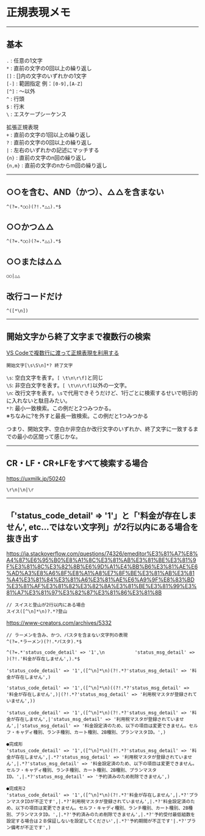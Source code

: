 # 正規表現メモ

---

## 基本

`.` : 任意の1文字  
`*` : 直前の文字の0回以上の繰り返し  
`[]` : []内の文字のいずれかの1文字  
`[-]` : 範囲指定 例：`[0-9],[A-Z]`  
`[^]` : ～以外  
`^` : 行頭  
`$` : 行末  
`\` : エスケープシーケンス  

拡張正規表現  
`+` : 直前の文字の1回以上の繰り返し  
`?` : 直前の文字の0回以上の繰り返し  
`|` : 左右のいずれかの記述にマッチする  
`{n}` : 直前の文字のn回の繰り返し  
`{n,m}` : 直前の文字のnからm回の繰り返し  

---

## ○○を含む、AND（かつ）、△△を含まない

```regexp
^(?=.*○○)(?!.*△△).*$
```

## ○○かつ△△

```regexp
^(?=.*○○)(?=.*△△).*$
```

## ○○または△△

```regexp
○○|△△
```

## 改行コードだけ

```regexp
^([*\n])
```

---

## 開始文字から終了文字まで複数行の検索

[VS Codeで複数行に渡って正規表現を利用する](https://qiita.com/birdwatcher/items/dee34a11619b11e1fe81)  

```regexp
開始文字[\s\S\n]*? 終了文字
```

`\s`: 空白文字を表す。`[ \t\n\r\f]`と同じ  
`\S`: 非空白文字を表す。`[ \t\n\r\f]`以外の一文字。  
`\n`: 改行文字を表す。`\s`で代用できそうだけど、1行ごとに検索するせいで明示的に入れないと駄目みたい。  
`*?`: 最小一致検索。この例だと2つみつかる。  
※ちなみに?を外すと最長一致検索。この例だと1つみつかる  

つまり、開始文字、空白か非空白か改行文字のいずれか、終了文字に一致するまでの最小の区間って感じかな。  

---

## CR・LF・CR+LFをすべて検索する場合

<https://uxmilk.jp/50240>  

```regexp
\r\n|\n|\r
```

---

## 「'status_code_detail' => '1'」と「'料金が存在しません', etc...ではない文字列」が2行以内にある場合を抜き出す

<https://ja.stackoverflow.com/questions/74326/emeditor%E3%81%A7%E8%A4%87%E6%95%B0%E8%A1%8C%E3%81%AB%E3%81%BE%E3%81%9F%E3%81%8C%E3%82%8B%E6%9D%A1%E4%BB%B6%E3%81%AE%E6%AD%A3%E8%A6%8F%E8%A1%A8%E7%8F%BE%E3%81%AB%E3%81%A4%E3%81%84%E3%81%A6%E3%81%AE%E6%A9%9F%E8%83%BD%E3%81%AF%E3%81%82%E3%82%8A%E3%81%BE%E3%81%99%E3%81%A7%E3%81%97%E3%82%87%E3%81%86%E3%81%8B>  

``` regexp
// スイスと登山が2行以内にある場合
スイス([^\n]*\n)?.*?登山
```

<https://www-creators.com/archives/5332>  

``` regexp
// ラーメンを含み、かつ、パスタを含まない文字列の表現
^(?=.*ラーメン)(?!.*パスタ).*$
```

``` regexp
^(?=.*'status_code_detail' => '1',\n           'status_msg_detail' => )(?!.'料金が存在しません',).*$

'status_code_detail' => '1',([^\n]*\n)(?!.*?'status_msg_detail' => '料金が存在しません',)

'status_code_detail' => '1',([^\n]*\n)((?!.*?'status_msg_detail' => '料金が存在しません',)|(?!.*?'status_msg_detail' => '利用税マスタが登録されていません',))

'status_code_detail' => '1',([^\n]*\n)(?!.*?'status_msg_detail' => '料金が存在しません',|'status_msg_detail' => '利用税マスタが登録されていません',|'status_msg_detail' => '料金設定済のため、以下の項目は変更できません。セルフ・キャディ種別、ランチ種別、カート種別、2B種別、プランマスタID。',)

●完成形
'status_code_detail' => '1',([^\n]*\n)(?!.*?'status_msg_detail' => '料金が存在しません',|.*?'status_msg_detail' => '利用税マスタが登録されていません',|.*?'status_msg_detail' => '料金設定済のため、以下の項目は変更できません。セルフ・キャディ種別、ランチ種別、カート種別、2B種別、プランマスタID。',|.*?'status_msg_detail' => '予約済みのため削除できません',)

●完成形2
'status_code_detail' => '1',([^\n]*\n)(?!.*?'料金が存在しません',|.*?'プランマスタIDが不正です',|.*?'利用税マスタが登録されていません',|.*?'料金設定済のため、以下の項目は変更できません。セルフ・キャディ種別、ランチ種別、カート種別、2B種別、プランマスタID。',|.*?'予約済みのため削除できません',|.*?'予約受付最低組数を設定する場合は２Ｂ保証しないを設定してください',|.*?'予約期間が不正です'|.*?'プラン備考が不正です',)
```
